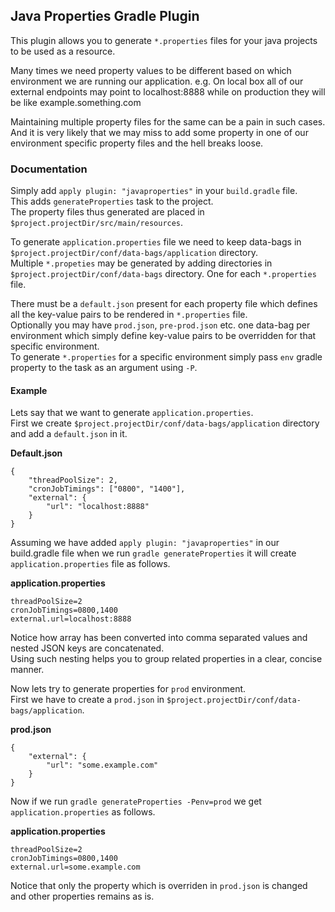 ## Java Properties Gradle Plugin

This plugin allows you to generate `*.properties` files for your java projects to be used as a resource.

Many times we need property values to be different based on which environment we are running our application. e.g. On local box all of our external endpoints may point to localhost:8888 while on production they will be like example.something.com

Maintaining multiple property files for the same can be a pain in such cases. And it is very likely that we may miss to add some property in one of our environment specific property files and the hell breaks loose.

### Documentation
Simply add `apply plugin: "javaproperties"` in your `build.gradle` file.  
This adds `generateProperties` task to the project.  
The property files thus generated are placed in `$project.projectDir/src/main/resources`.

To generate `application.properties` file we need to keep data-bags in `$project.projectDir/conf/data-bags/application` directory.  
Multiple `*.propeties` may be generated by adding directories in `$project.projectDir/conf/data-bags` directory. One for each `*.properties` file.

There must be a `default.json` present for each property file which defines all the key-value pairs to be rendered in `*.properties` file.  
Optionally you may have `prod.json`, `pre-prod.json` etc. one data-bag per environment which simply define key-value pairs to be overridden for that specific environment.  
To generate `*.properties` for a specific environment simply pass `env` gradle property to the task as an argument using `-P`.

#### Example
Lets say that we want to generate `application.properties`.  
First we create `$project.projectDir/conf/data-bags/application` directory and add a `default.json` in it.  

**Default.json**
```    
{
    "threadPoolSize": 2, 
    "cronJobTimings": ["0800", "1400"],
    "external": {
        "url": "localhost:8888"
    }
}
```

Assuming we have added `apply plugin: "javaproperties"` in our build.gradle file when we run `gradle generateProperties` it will create `application.properties` file as follows.

**application.properties**
```
threadPoolSize=2
cronJobTimings=0800,1400
external.url=localhost:8888
```
Notice how array has been converted into comma separated values and nested JSON keys are concatenated.  
Using such nesting helps you to group related properties in a clear, concise manner.

Now lets try to generate properties for `prod` environment.  
First we have to create a `prod.json` in `$project.projectDir/conf/data-bags/application`.

**prod.json**
```
{
    "external": {
        "url": "some.example.com"
    }
}
```
Now if we run `gradle generateProperties -Penv=prod` we get `application.properties` as follows.

**application.properties**
```
threadPoolSize=2
cronJobTimings=0800,1400
external.url=some.example.com
```
Notice that only the property which is overriden in `prod.json` is changed and other properties remains as is.

